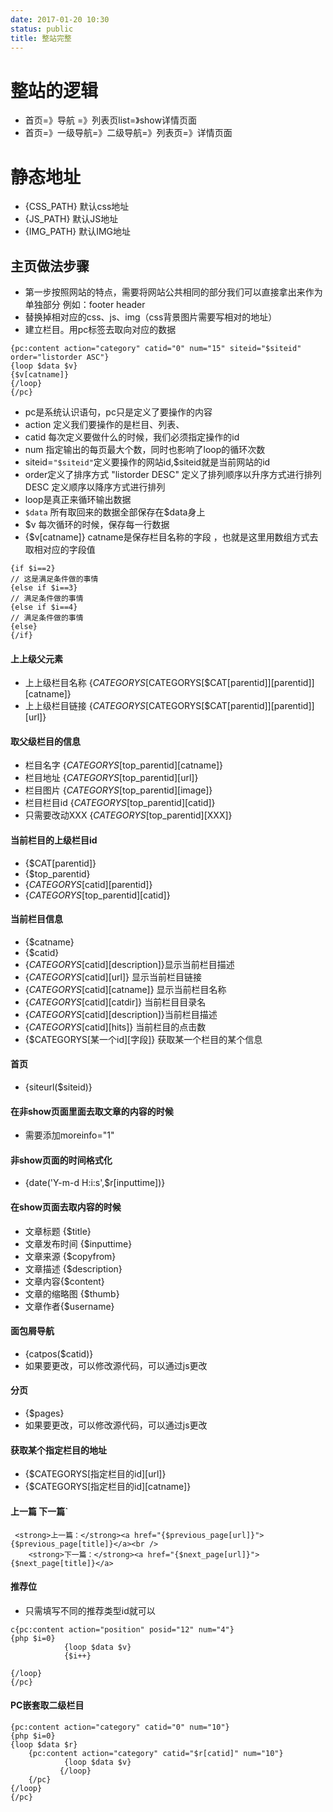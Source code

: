 ```yaml
---
date: 2017-01-20 10:30
status: public
title: 整站完整
---
```


# 整站的逻辑
* 首页=》导航 =》列表页list=》show详情页面
* 首页=》一级导航=》二级导航=》列表页=》详情页面

# 静态地址
* {CSS_PATH} 默认css地址
* {JS_PATH} 默认JS地址
* {IMG_PATH} 默认IMG地址

## 主页做法步骤
* 第一步按照网站的特点，需要将网站公共相同的部分我们可以直接拿出来作为单独部分  例如：footer header
* 替换掉相对应的css、js、img（css背景图片需要写相对的地址）
* 建立栏目。用pc标签去取向对应的数据
```
{pc:content action="category" catid="0" num="15" siteid="$siteid" order="listorder ASC"}
{loop $data $v}
{$v[catname]}
{/loop}
{/pc}
```

* pc是系统认识语句，pc只是定义了要操作的内容
* action  定义我们要操作的是栏目、列表、
* catid  每次定义要做什么的时候，我们必须指定操作的id
* num  指定输出的每页最大个数，同时也影响了loop的循环次数
* siteid=`"$siteid"`定义要操作的网站id,$siteid就是当前网站的id
* order定义了排序方式   "listorder DESC" 定义了排列顺序以升序方式进行排列   DESC 定义顺序以降序方式进行排列
* loop是真正来循环输出数据
* `$data` 所有取回来的数据全部保存在$data身上
* $v  每次循环的时候，保存每一行数据
* {$v[catname]}  catname是保存栏目名称的字段 ，也就是这里用数组方式去取相对应的字段值

```
{if $i==2}
// 这是满足条件做的事情
{else if $i==3}
// 满足条件做的事情
{else if $i==4}
// 满足条件做的事情
{else}
{/if}
```
#### 上上级父元素
* 上上级栏目名称  {$CATEGORYS[$CATEGORYS[$CAT[parentid]][parentid]][catname]}
* 上上级栏目链接 {$CATEGORYS[$CATEGORYS[$CAT[parentid]][parentid]][url]}
####  取父级栏目的信息
* 栏目名字 {$CATEGORYS[$top_parentid][catname]}
* 栏目地址 {$CATEGORYS[$top_parentid][url]}
* 栏目图片 {$CATEGORYS[$top_parentid][image]}
* 栏目栏目id {$CATEGORYS[$top_parentid][catid]}
* 只需要改动XXX {$CATEGORYS[$top_parentid][XXX]}  
#### 当前栏目的上级栏目id
* {$CAT[parentid]}
* {$top_parentid}
* {$CATEGORYS[$catid][parentid]}   
* {$CATEGORYS[$top_parentid][catid]}
#### 当前栏目信息
* {$catname}
* {$catid}
* {$CATEGORYS[$catid][description]}显示当前栏目描述
* {$CATEGORYS[$catid][url]}    显示当前栏目链接
* {$CATEGORYS[$catid][catname]}    显示当前栏目名称
* {$CATEGORYS[$catid][catdir]}     当前栏目目录名
* {$CATEGORYS[$catid][description]}当前栏目描述
* {$CATEGORYS[$catid][hits]}       当前栏目的点击数
* {$CATEGORYS[某一个id][字段]} 获取某一个栏目的某个信息
#### 首页
* {siteurl($siteid)}
#### 在非show页面里面去取文章的内容的时候
* 需要添加moreinfo="1"
#### 非show页面的时间格式化
* {date('Y-m-d H:i:s',$r[inputtime])}

#### 在show页面去取内容的时候
* 文章标题    {$title}
* 文章发布时间 {$inputtime}
* 文章来源      {$copyfrom}
* 文章描述      {$description}
* 文章内容{$content}
* 文章的缩略图  {$thumb}
* 文章作者{$username}

#### 面包屑导航
* {catpos($catid)} 
* 如果要更改，可以修改源代码，可以通过js更改
#### 分页
* {$pages}  
* 如果要更改，可以修改源代码，可以通过js更改
#### 获取某个指定栏目的地址
* {$CATEGORYS[指定栏目的id][url]} 
* {$CATEGORYS[指定栏目的id][catname]}

#### 上一篇  下一篇`
```
 <strong>上一篇：</strong><a href="{$previous_page[url]}">{$previous_page[title]}</a><br />
    <strong>下一篇：</strong><a href="{$next_page[url]}">{$next_page[title]}</a>
```
#### 推荐位
* 只需填写不同的推荐类型id就可以
```
c{pc:content action="position" posid="12" num="4"}
{php $i=0}
            {loop $data $v}
            {$i++}
     
{/loop}
{/pc}
```
#### PC嵌套取二级栏目
```
{pc:content action="category" catid="0" num="10"}
{php $i=0}
{loop $data $r}          
    {pc:content action="category" catid="$r[catid]" num="10"}
            {loop $data $v}
           {/loop}
    {/pc}       
{/loop}
{/pc}